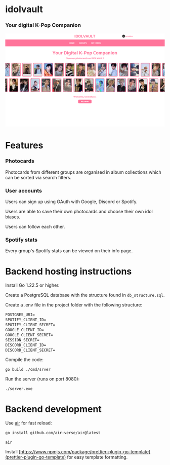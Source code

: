 # idolvault

### Your digital K-Pop Companion
![Idolvault](site.png)
# Features

### Photocards

Photocards from different groups are organised in album collections which can be sorted via search filters.

### User accounts

Users can sign up using OAuth with Google, Discord or Spotify.

Users are able to save their own photocards and choose their own idol biases.

Users can follow each other.

### Spotify stats

Every group's Spotify stats can be viewed on their info page.

# Backend hosting instructions

Install Go 1.22.5 or higher.

Create a PostgreSQL database with the structure found in `db_structure.sql`.

Create a .env file in the project folder with the following structure:

```
POSTGRES_URI=
SPOTIFY_CLIENT_ID=
SPOTIFY_CLIENT_SECRET=
GOOGLE_CLIENT_ID=
GOOGLE_CLIENT_SECRET=
SESSION_SECRET=
DISCORD_CLIENT_ID=
DISCORD_CLIENT_SECRET=
```

Compile the code:

```
go build ./cmd/srver
```

Run the server (runs on port 8080):

```
./server.exe
```

# Backend development

Use [air](https://github.com/air-verse/air) for fast reload:

```
go install github.com/air-verse/air@latest
```

```
air
```

Install [https://www.npmjs.com/package/prettier-plugin-go-template](prettier-plugin-go-template) for easy
template formatting.
